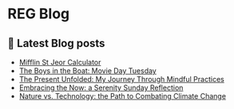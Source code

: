 # REG Blog
## 📖 Latest Blog posts
<!-- REGBLOG:START -->
- [Mifflin St Jeor Calculator](https://www.reg-blog.com/mifflin-st-jeor-calculator/)
- [The Boys in the Boat: Movie Day Tuesday](https://www.reg-blog.com/the-boys-in-the-boat-movie-day-tuesday/)
- [The Present Unfolded: My Journey Through Mindful Practices](https://www.reg-blog.com/the-present-unfolded-my-journey-through-mindful-practices/)
- [Embracing the Now: a Serenity Sunday Reflection](https://www.reg-blog.com/embracing-the-now-a-serenity-sunday-reflection/)
- [Nature vs. Technology: the Path to Combating Climate Change](https://www.reg-blog.com/nature-vs-technology-the-path-to-combating-climate-change/)
<!-- REGBLOG:END -->